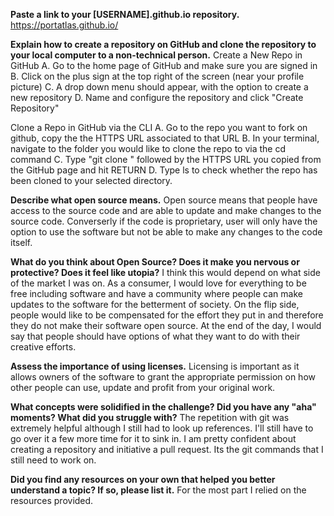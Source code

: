 **Paste a link to your [USERNAME].github.io repository.**
https://portatlas.github.io/

**Explain how to create a repository on GitHub and clone the repository to your local computer to a non-technical person.**
Create a New Repo in GitHub
A. Go to the home page of GitHub and make sure you are signed in
B. Click on the plus sign at the top right of the screen (near your profile picture)
C. A drop down menu should appear, with the option to create a new repository
D. Name and configure the repository and click "Create Repository"

Clone a Repo in GitHub via the CLI
A. Go to the repo you want to fork on github, copy the the HTTPS URL associated to that URL
B. In your terminal, navigate to the folder you would like to clone the repo to via the cd command
C. Type "git clone " followed by the HTTPS URL you copied from the GitHub page and hit RETURN
D. Type ls to check whether the repo has been cloned to your selected directory.

**Describe what open source means.**
Open source means that people have access to the source code and are able to update and make changes to the source code. Converserly if the code is proprietary, user will only have the option to use the software but not be able to make any changes to the code itself.

**What do you think about Open Source? Does it make you nervous or protective? Does it feel like utopia?**
I think this would depend on what side of the market I was on. As a consumer, I would love for everything to be free including software and have a community where people can make updates to the software for the betterment of society.  On the flip side, people would like to be compensated for the effort they put in and therefore they do not make their software open source. At the end of the day, I would say that people should have options of what they want to do with their creative efforts.

**Assess the importance of using licenses.**
Licensing is important as it allows owners of the software to grant the appropriate permission on how other people can use, update and profit from your original work.

**What concepts were solidified in the challenge? Did you have any "aha" moments? What did you struggle with?**
The repetition with git was extremely helpful although I still had to look up references. I'll still have to go over it a few more time for it to sink in. I am pretty confident about creating a repository and initiative a pull request.  Its the git commands that I still need to work on.

**Did you find any resources on your own that helped you better understand a topic? If so, please list it.**
For the most part I relied on the resources provided.